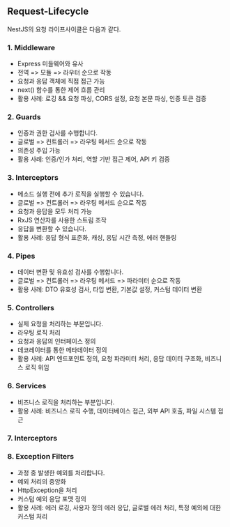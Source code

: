 ## Request-Lifecycle
NestJS의 요청 라이프사이클은 다음과 같다.

### 1. Middleware
- Express 미들웨어와 유사
- 전역 => 모듈 => 라우터 순으로 작동
- 요청과 응답 객체에 직접 접근 가능
- next() 함수를 통한 제어 흐름 관리
- 활용 사례: 로깅 && 요청 파싱, CORS 설정, 요청 본문 파싱, 인증 토큰 검증

### 2. Guards
- 인증과 권한 검사를 수행합니다.
- 글로벌 => 컨트롤러 => 라우팅 메서드 순으로 작동
- 의존성 주입 가능
- 활용 사례: 인증/인가 처리, 역할 기반 접근 제어, API 키 검증

### 3. Interceptors
- 메소드 실행 전에 추가 로직을 실행할 수 있습니다.
- 글로벌 => 컨트롤러 => 라우팅 메서드 순으로 작동
- 요청과 응답을 모두 처리 가능
- RxJS 연산자를 사용한 스트림 조작
- 응답을 변환할 수 있습니다.
- 활용 사례: 응답 형식 표준화, 캐싱, 응답 시간 측정, 에러 핸들링

### 4. Pipes
- 데이터 변환 및 유효성 검사를 수행합니다.
- 글로벌 => 컨트롤러 => 라우팅 메서드 => 파라미터 순으로 작동
- 활용 사례: DTO 유효성 검사, 타입 변환, 기본값 설정, 커스텀 데이터 변환

### 5. Controllers
- 실제 요청을 처리하는 부분입니다.
- 라우팅 로직 처리
- 요청과 응답의 인터페이스 정의
- 데코레이터를 통한 메타데이터 정의
- 활용 사례: API 엔드포인트 정의, 요청 파라미터 처리, 응답 데이터 구조화, 비즈니스 로직 위임

### 6. Services
- 비즈니스 로직을 처리하는 부분입니다.
- 활용 사례: 비즈니스 로직 수행, 데이터베이스 접근, 외부 API 호출, 파일 시스템 접근

### 7. Interceptors

### 8. Exception Filters
- 과정 중 발생한 예외를 처리합니다.
- 예외 처리의 중앙화
- HttpException을 처리
- 커스텀 예외 응답 포맷 정의
- 활용 사례: 에러 로깅, 사용자 정의 에러 응답, 글로벌 에러 처리, 특정 예외에 대한 커스텀 처리
